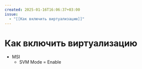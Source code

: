```yaml
---
created: 2025-01-16T16:06:37+03:00
issue:
  - "[[Как включить виртуализацию]]"
---
```


# Как включить виртуализацию

 - MSI
	 - SVM Mode = Enable
